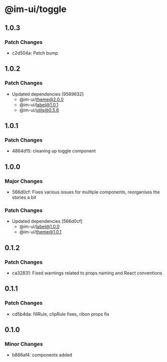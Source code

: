 # @im-ui/toggle

## 1.0.3

### Patch Changes

- c2d504a: Patch bump

## 1.0.2

### Patch Changes

- Updated dependencies [9569632]
  - @im-ui/theme@2.0.0
  - @im-ui/label@1.0.1
  - @im-ui/utils@0.5.6

## 1.0.1

### Patch Changes

- 4864d15: cleaning up toggle component

## 1.0.0

### Major Changes

- 566d0cf: Fixes various issues for multiple components, reorganises the stories a bit

### Patch Changes

- Updated dependencies [566d0cf]
  - @im-ui/label@1.0.0
  - @im-ui/theme@1.0.1

## 0.1.2

### Patch Changes

- ca32831: Fixed warnings related to props naming and React conventions

## 0.1.1

### Patch Changes

- cd5b4da: fillRule, clipRule fixes, ribon props fix

## 0.1.0

### Minor Changes

- b866af4: components added
